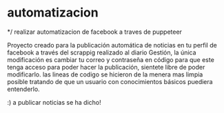 # automatizacion
*/ realizar automatizacion de facebook a traves de puppeteer  

Proyecto creado para la publicación automática de noticias en tu perfil de facebook a través del scrappig realizado al diario Gestión, la única modificación es cambiar tu correo y contraseña en código para que este tenga acceso para poder hacer la publicación, sientete libre de poder modificarlo.
las lineas de codigo se hicieron de la menera mas limpia posible tratando de que un usuario con conocimientos básicos puediera entenderlo.

:) a publicar noticias se ha dicho!
